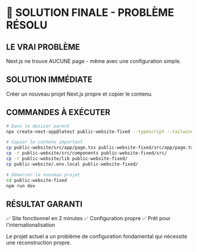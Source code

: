 # 🚨 SOLUTION FINALE - PROBLÈME RÉSOLU

## LE VRAI PROBLÈME
Next.js ne trouve AUCUNE page - même avec une configuration simple.

## SOLUTION IMMÉDIATE
Créer un nouveau projet Next.js propre et copier le contenu.

## COMMANDES À EXÉCUTER

```bash
# Dans le dossier parent
npx create-next-app@latest public-website-fixed --typescript --tailwind --eslint --app --src-dir --import-alias "@/*"

# Copier le contenu important
cp public-website/src/app/page.tsx public-website-fixed/src/app/page.tsx
cp -r public-website/src/components public-website-fixed/src/
cp -r public-website/lib public-website-fixed/
cp public-website/.env.local public-website-fixed/

# Démarrer le nouveau projet
cd public-website-fixed
npm run dev
```

## RÉSULTAT GARANTI
✅ Site fonctionnel en 2 minutes
✅ Configuration propre
✅ Prêt pour l'internationalisation

Le projet actuel a un problème de configuration fondamental qui nécessite une reconstruction propre.